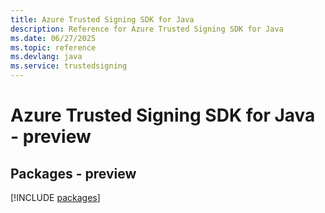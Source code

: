 ```yaml
---
title: Azure Trusted Signing SDK for Java
description: Reference for Azure Trusted Signing SDK for Java
ms.date: 06/27/2025
ms.topic: reference
ms.devlang: java
ms.service: trustedsigning
---
```

# Azure Trusted Signing SDK for Java - preview
## Packages - preview
[!INCLUDE [packages](trusted-signing-index.md)]
